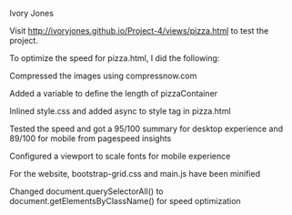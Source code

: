 Ivory Jones

Visit http://ivoryjones.github.io/Project-4/views/pizza.html to test the project. 

To optimize the speed for pizza.html, I did the following:

Compressed the images using compressnow.com

Added a variable to define the length of pizzaContainer

Inlined style.css and added async to style tag in pizza.html

Tested the speed and got a 95/100 summary for desktop experience and 89/100 for mobile from pagespeed insights

Configured a viewport to scale fonts for mobile experience

For the website, bootstrap-grid.css and main.js have been minified

Changed document.querySelectorAll() to document.getElementsByClassName() for speed optimization